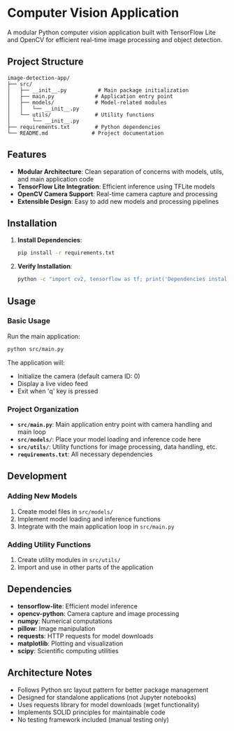 # Computer Vision Application

A modular Python computer vision application built with TensorFlow Lite and OpenCV for efficient real-time image processing and object detection.

## Project Structure

```
image-detection-app/
├── src/
│   ├── __init__.py          # Main package initialization
│   ├── main.py             # Application entry point
│   ├── models/             # Model-related modules
│   │   └── __init__.py
│   └── utils/              # Utility functions
│       └── __init__.py
├── requirements.txt        # Python dependencies
└── README.md              # Project documentation
```

## Features

- **Modular Architecture**: Clean separation of concerns with models, utils, and main application code
- **TensorFlow Lite Integration**: Efficient inference using TFLite models
- **OpenCV Camera Support**: Real-time camera capture and processing
- **Extensible Design**: Easy to add new models and processing pipelines

## Installation

1. **Install Dependencies**:
   ```bash
   pip install -r requirements.txt
   ```

2. **Verify Installation**:
   ```bash
   python -c "import cv2, tensorflow as tf; print('Dependencies installed successfully')"
   ```

## Usage

### Basic Usage

Run the main application:
```bash
python src/main.py
```

The application will:
- Initialize the camera (default camera ID: 0)
- Display a live video feed
- Exit when 'q' key is pressed

### Project Organization

- **`src/main.py`**: Main application entry point with camera handling and main loop
- **`src/models/`**: Place your model loading and inference code here
- **`src/utils/`**: Utility functions for image processing, data handling, etc.
- **`requirements.txt`**: All necessary dependencies

## Development

### Adding New Models

1. Create model files in `src/models/`
2. Implement model loading and inference functions
3. Integrate with the main application loop in `src/main.py`

### Adding Utility Functions

1. Create utility modules in `src/utils/`
2. Import and use in other parts of the application

## Dependencies

- **tensorflow-lite**: Efficient model inference
- **opencv-python**: Camera capture and image processing
- **numpy**: Numerical computations
- **pillow**: Image manipulation
- **requests**: HTTP requests for model downloads
- **matplotlib**: Plotting and visualization
- **scipy**: Scientific computing utilities

## Architecture Notes

- Follows Python src layout pattern for better package management
- Designed for standalone applications (not Jupyter notebooks)
- Uses requests library for model downloads (wget functionality)
- Implements SOLID principles for maintainable code
- No testing framework included (manual testing only)